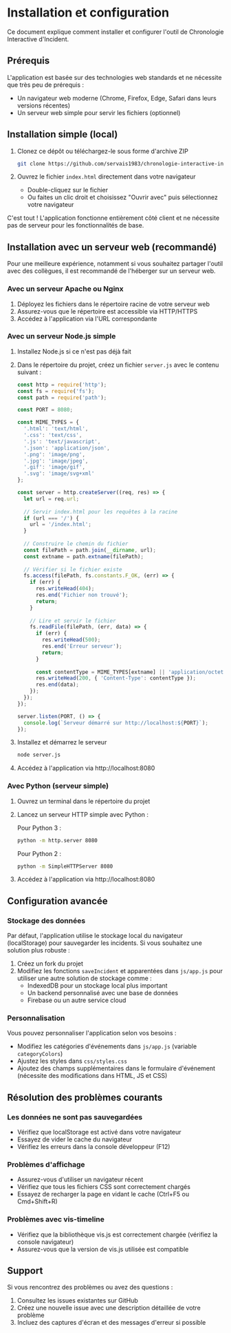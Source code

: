 # Installation et configuration

Ce document explique comment installer et configurer l'outil de Chronologie Interactive d'Incident.

## Prérequis

L'application est basée sur des technologies web standards et ne nécessite que très peu de prérequis :

- Un navigateur web moderne (Chrome, Firefox, Edge, Safari dans leurs versions récentes)
- Un serveur web simple pour servir les fichiers (optionnel)

## Installation simple (local)

1. Clonez ce dépôt ou téléchargez-le sous forme d'archive ZIP
   ```bash
   git clone https://github.com/servais1983/chronologie-interactive-incident.git
   ```

2. Ouvrez le fichier `index.html` directement dans votre navigateur
   - Double-cliquez sur le fichier
   - Ou faites un clic droit et choisissez "Ouvrir avec" puis sélectionnez votre navigateur

C'est tout ! L'application fonctionne entièrement côté client et ne nécessite pas de serveur pour les fonctionnalités de base.

## Installation avec un serveur web (recommandé)

Pour une meilleure expérience, notamment si vous souhaitez partager l'outil avec des collègues, il est recommandé de l'héberger sur un serveur web.

### Avec un serveur Apache ou Nginx

1. Déployez les fichiers dans le répertoire racine de votre serveur web
2. Assurez-vous que le répertoire est accessible via HTTP/HTTPS
3. Accédez à l'application via l'URL correspondante

### Avec un serveur Node.js simple

1. Installez Node.js si ce n'est pas déjà fait
2. Dans le répertoire du projet, créez un fichier `server.js` avec le contenu suivant :
   ```javascript
   const http = require('http');
   const fs = require('fs');
   const path = require('path');

   const PORT = 8080;

   const MIME_TYPES = {
     '.html': 'text/html',
     '.css': 'text/css',
     '.js': 'text/javascript',
     '.json': 'application/json',
     '.png': 'image/png',
     '.jpg': 'image/jpeg',
     '.gif': 'image/gif',
     '.svg': 'image/svg+xml'
   };

   const server = http.createServer((req, res) => {
     let url = req.url;
     
     // Servir index.html pour les requêtes à la racine
     if (url === '/') {
       url = '/index.html';
     }
     
     // Construire le chemin du fichier
     const filePath = path.join(__dirname, url);
     const extname = path.extname(filePath);
     
     // Vérifier si le fichier existe
     fs.access(filePath, fs.constants.F_OK, (err) => {
       if (err) {
         res.writeHead(404);
         res.end('Fichier non trouvé');
         return;
       }
       
       // Lire et servir le fichier
       fs.readFile(filePath, (err, data) => {
         if (err) {
           res.writeHead(500);
           res.end('Erreur serveur');
           return;
         }
         
         const contentType = MIME_TYPES[extname] || 'application/octet-stream';
         res.writeHead(200, { 'Content-Type': contentType });
         res.end(data);
       });
     });
   });

   server.listen(PORT, () => {
     console.log(`Serveur démarré sur http://localhost:${PORT}`);
   });
   ```

3. Installez et démarrez le serveur
   ```bash
   node server.js
   ```

4. Accédez à l'application via http://localhost:8080

### Avec Python (serveur simple)

1. Ouvrez un terminal dans le répertoire du projet
2. Lancez un serveur HTTP simple avec Python :

   Pour Python 3 :
   ```bash
   python -m http.server 8080
   ```

   Pour Python 2 :
   ```bash
   python -m SimpleHTTPServer 8080
   ```

3. Accédez à l'application via http://localhost:8080

## Configuration avancée

### Stockage des données

Par défaut, l'application utilise le stockage local du navigateur (localStorage) pour sauvegarder les incidents. Si vous souhaitez une solution plus robuste :

1. Créez un fork du projet
2. Modifiez les fonctions `saveIncident` et apparentées dans `js/app.js` pour utiliser une autre solution de stockage comme :
   - IndexedDB pour un stockage local plus important
   - Un backend personnalisé avec une base de données
   - Firebase ou un autre service cloud

### Personnalisation

Vous pouvez personnaliser l'application selon vos besoins :

- Modifiez les catégories d'événements dans `js/app.js` (variable `categoryColors`)
- Ajustez les styles dans `css/styles.css`
- Ajoutez des champs supplémentaires dans le formulaire d'événement (nécessite des modifications dans HTML, JS et CSS)

## Résolution des problèmes courants

### Les données ne sont pas sauvegardées

- Vérifiez que localStorage est activé dans votre navigateur
- Essayez de vider le cache du navigateur
- Vérifiez les erreurs dans la console développeur (F12)

### Problèmes d'affichage

- Assurez-vous d'utiliser un navigateur récent
- Vérifiez que tous les fichiers CSS sont correctement chargés
- Essayez de recharger la page en vidant le cache (Ctrl+F5 ou Cmd+Shift+R)

### Problèmes avec vis-timeline

- Vérifiez que la bibliothèque vis.js est correctement chargée (vérifiez la console navigateur)
- Assurez-vous que la version de vis.js utilisée est compatible

## Support

Si vous rencontrez des problèmes ou avez des questions :

1. Consultez les issues existantes sur GitHub
2. Créez une nouvelle issue avec une description détaillée de votre problème
3. Incluez des captures d'écran et des messages d'erreur si possible